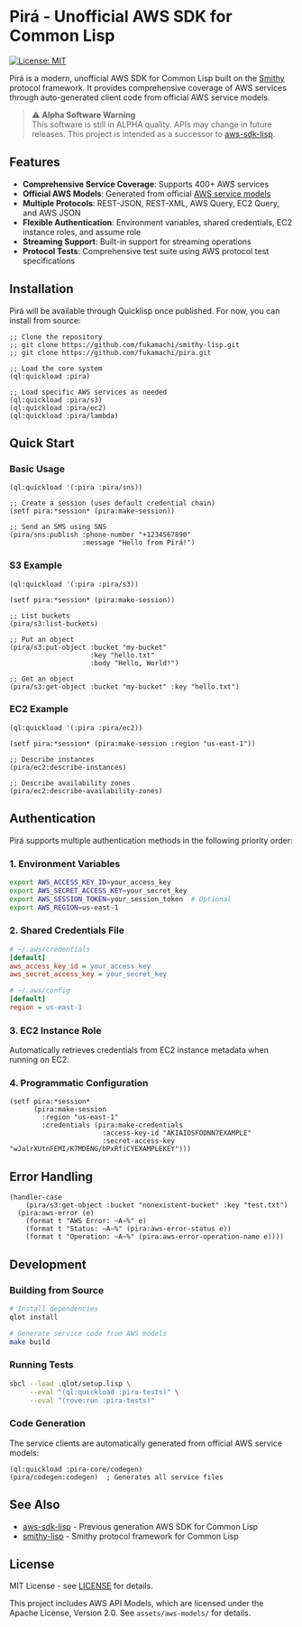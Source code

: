 # Pirá - Unofficial AWS SDK for Common Lisp

[![License: MIT](https://img.shields.io/badge/License-MIT-yellow.svg)](https://opensource.org/licenses/MIT)

Pirá is a modern, unofficial AWS SDK for Common Lisp built on the [Smithy](https://smithy.io/) protocol framework. It provides comprehensive coverage of AWS services through auto-generated client code from official AWS service models.

> **⚠️ Alpha Software Warning**  
> This software is still in ALPHA quality. APIs may change in future releases. This project is intended as a successor to [aws-sdk-lisp](https://github.com/pokepay/aws-sdk-lisp).

## Features

- **Comprehensive Service Coverage**: Supports 400+ AWS services
- **Official AWS Models**: Generated from official [AWS service models](https://github.com/aws/api-models-aws)
- **Multiple Protocols**: REST-JSON, REST-XML, AWS Query, EC2 Query, and AWS JSON
- **Flexible Authentication**: Environment variables, shared credentials, EC2 instance roles, and assume role
- **Streaming Support**: Built-in support for streaming operations
- **Protocol Tests**: Comprehensive test suite using AWS protocol test specifications

## Installation

Pirá will be available through Quicklisp once published. For now, you can install from source:

```common-lisp
;; Clone the repository
;; git clone https://github.com/fukamachi/smithy-lisp.git
;; git clone https://github.com/fukamachi/pira.git

;; Load the core system
(ql:quickload :pira)

;; Load specific AWS services as needed
(ql:quickload :pira/s3)
(ql:quickload :pira/ec2)
(ql:quickload :pira/lambda)
```

## Quick Start

### Basic Usage

```common-lisp
(ql:quickload '(:pira :pira/sns))

;; Create a session (uses default credential chain)
(setf pira:*session* (pira:make-session))

;; Send an SMS using SNS
(pira/sns:publish :phone-number "+1234567890"
                  :message "Hello from Pirá!")
```

### S3 Example

```common-lisp
(ql:quickload '(:pira :pira/s3))

(setf pira:*session* (pira:make-session))

;; List buckets
(pira/s3:list-buckets)

;; Put an object
(pira/s3:put-object :bucket "my-bucket"
                    :key "hello.txt"
                    :body "Hello, World!")

;; Get an object
(pira/s3:get-object :bucket "my-bucket" :key "hello.txt")
```

### EC2 Example

```common-lisp
(ql:quickload '(:pira :pira/ec2))

(setf pira:*session* (pira:make-session :region "us-east-1"))

;; Describe instances
(pira/ec2:describe-instances)

;; Describe availability zones
(pira/ec2:describe-availability-zones)
```

## Authentication

Pirá supports multiple authentication methods in the following priority order:

### 1. Environment Variables
```bash
export AWS_ACCESS_KEY_ID=your_access_key
export AWS_SECRET_ACCESS_KEY=your_secret_key
export AWS_SESSION_TOKEN=your_session_token  # Optional
export AWS_REGION=us-east-1
```

### 2. Shared Credentials File
```ini
# ~/.aws/credentials
[default]
aws_access_key_id = your_access_key
aws_secret_access_key = your_secret_key

# ~/.aws/config
[default]
region = us-east-1
```

### 3. EC2 Instance Role
Automatically retrieves credentials from EC2 instance metadata when running on EC2.

### 4. Programmatic Configuration
```common-lisp
(setf pira:*session*
      (pira:make-session
        :region "us-east-1"
        :credentials (pira:make-credentials
                       :access-key-id "AKIAIOSFODNN7EXAMPLE"
                       :secret-access-key "wJalrXUtnFEMI/K7MDENG/bPxRfiCYEXAMPLEKEY")))
```

## Error Handling

```common-lisp
(handler-case
    (pira/s3:get-object :bucket "nonexistent-bucket" :key "test.txt")
  (pira:aws-error (e)
    (format t "AWS Error: ~A~%" e)
    (format t "Status: ~A~%" (pira:aws-error-status e))
    (format t "Operation: ~A~%" (pira:aws-error-operation-name e))))
```

## Development

### Building from Source

```bash
# Install dependencies
qlot install

# Generate service code from AWS models
make build
```

### Running Tests

```bash
sbcl --load .qlot/setup.lisp \
     --eval "(ql:quickload :pira-tests)" \
     --eval "(rove:run :pira-tests)"
```

### Code Generation

The service clients are automatically generated from official AWS service models:

```common-lisp
(ql:quickload :pira-core/codegen)
(pira/codegen:codegen)  ; Generates all service files
```

## See Also

- [aws-sdk-lisp](https://github.com/pokepay/aws-sdk-lisp) - Previous generation AWS SDK for Common Lisp
- [smithy-lisp](https://github.com/fukamachi/smithy-lisp) - Smithy protocol framework for Common Lisp

## License

MIT License - see [LICENSE](LICENSE) for details.

This project includes AWS API Models, which are licensed under the Apache License, Version 2.0. See `assets/aws-models/` for details.
